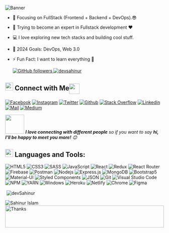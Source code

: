 ![Banner](/assets/banner.gif)


<!-- <img align='right' src="https://media.giphy.com/media/M9gbBd9nbDrOTu1Mqx/giphy.gif" width="230"> -->


- 🔭 Focusing on FullStack (Frontend + Backend + DevOps).😎
- 🌱 Trying to become an expert in Fullstack development ❤
- 💻 I love exploring new tech stacks and building cool stuff.
- 🎯 2024 Goals: DevOps, Web 3.0
- ⚡ Fun Fact: I want to learn everything 🤣


  <a href="https://github.com/devsahinur" target="_blank">
    <img alt="GitHub followers" src="https://img.shields.io/github/followers/devsahinur?label=Github&style=flat">
  </a>
  <a href="https://github.com/devsahinur" target="_blank">
    <img src="https://komarev.com/ghpvc/?username=devsahinur&label=Profile%20views&color=0e75b6&style=flat" alt="devsahinur" />
  </a> 

## <img src="https://media.giphy.com/media/5WJ6SOKeNKrSzblU4R/giphy.gif" width="25"> Connect with Me<img align="center" src="https://github.com/rajput2107/rajput2107/blob/master/Assets/Handshake.gif" height="33px" />

[![Facebook](https://img.shields.io/badge/Facebook-1877F2?style=for-the-badge&logo=facebook&logoColor=white)](https://www.facebook.com/sahinur.jsx/)
[![Instagram](https://img.shields.io/badge/Instagram-E4405F?style=for-the-badge&logo=instagram&logoColor=white)](https://www.instagram.com/sahinur.jsx/)
[![Twitter](https://img.shields.io/badge/Twitter-1DA1F2?style=for-the-badge&logo=twitter&logoColor=white)](https://twitter.com/devsahinur)
[![Github](https://img.shields.io/badge/GitHub-100000?style=for-the-badge&logo=github&logoColor=white)](https://github.com/devsahinur)
[![Stack Overflow](https://img.shields.io/badge/Stack_Overflow-FE7A16?style=for-the-badge&logo=stack-overflow&logoColor=white)](https://stackoverflow.com/users/15044246/sahinur-islam)
[![Linkedin](https://img.shields.io/badge/LinkedIn-0077B5?style=for-the-badge&logo=linkedin&logoColor=white)](https://www.linkedin.com/in/sahinur/)
[![Mail](https://img.shields.io/badge/Gmail-D14836?style=for-the-badge&logo=gmail&logoColor=white)](mailto:infosahinur@gmail.com)
[![Medium](https://img.shields.io/badge/Medium-12100E?style=for-the-badge&logo=medium&logoColor=white)](https://medium.com/@sahinur)
<!-- [![Discord](https://img.shields.io/badge/Discord-7289DA?style=for-the-badge&logo=discord&logoColor=white)](https://discord.com/) -->


<img src="https://media.giphy.com/media/LnQjpWaON8nhr21vNW/giphy.gif" width="60"> <em><b>I love connecting with different people</b> so if you want to say <b>hi, I'll be happy to meet you more!</b> 😊</em>



## <img src="https://media.giphy.com/media/1ynCEtlgMPAeNAqdnu/giphy.gif" width="25"> Languages and Tools:

![HTML5](https://img.shields.io/badge/HTML5-E34F26?style=for-the-badge&logo=html5&logoColor=white)
![CSS3](https://img.shields.io/badge/CSS3-1572B6?style=for-the-badge&logo=css3&logoColor=white)
![SASS](https://img.shields.io/badge/Sass-CC6699?style=for-the-badge&logo=sass&logoColor=white)
![JavaScript](https://img.shields.io/badge/JavaScript-F7DF1E?style=for-the-badge&logo=javascript&logoColor=black)
![React](https://img.shields.io/badge/React-20232A?style=for-the-badge&logo=react&logoColor=61DAFB)
![Redux](https://img.shields.io/badge/Redux-593D88?style=for-the-badge&logo=redux&logoColor=white)
![React Router](https://img.shields.io/badge/React_Router-CA4245?style=for-the-badge&logo=react-router&logoColor=white)
![Firebase](https://img.shields.io/badge/firebase-ffca28?style=for-the-badge&logo=firebase&logoColor=black)
![Postman](https://img.shields.io/badge/Postman-FF6C37?style=for-the-badge&logo=Postman&logoColor=white)
![Nodejs](https://img.shields.io/badge/Node.js-339933?style=for-the-badge&logo=nodedotjs&logoColor=white)
![Express.js](https://img.shields.io/badge/Express.js-000000?style=for-the-badge&logo=express&logoColor=white)
![MongoDB](https://img.shields.io/badge/MongoDB-4EA94B?style=for-the-badge&logo=mongodb&logoColor=white)
![Bootstrap5](https://img.shields.io/badge/Bootstrap-563D7C?style=for-the-badge&logo=bootstrap&logoColor=white)
![Material-UI](https://img.shields.io/badge/Material--UI-0081CB?style=for-the-badge&logo=material-ui&logoColor=white)
![Styled Components](https://img.shields.io/badge/styled--components-DB7093?style=for-the-badge&logo=styled-components&logoColor=white)
![JSON](https://img.shields.io/badge/json-5E5C5C?style=for-the-badge&logo=json&logoColor=white)
![Git](https://img.shields.io/badge/Git-F05032?style=for-the-badge&logo=git&logoColor=white)
![Visual Studio Code](https://img.shields.io/badge/Visual_Studio_Code-0078D4?style=for-the-badge&logo=visual%20studio%20code&logoColor=white)
![NPM](https://img.shields.io/badge/npm-CB3837?style=for-the-badge&logo=npm&logoColor=white)
![YARN](https://img.shields.io/badge/Yarn-2C8EBB?style=for-the-badge&logo=yarn&logoColor=white)
![Windows](https://img.shields.io/badge/Windows-0078D6?style=for-the-badge&logo=windows&logoColor=white)
![Heroku](https://img.shields.io/badge/Heroku-430098?style=for-the-badge&logo=heroku&logoColor=white)
![Netlify](https://img.shields.io/badge/Netlify-00C7B7?style=for-the-badge&logo=netlify&logoColor=white)
![Chrome](https://img.shields.io/badge/Google_chrome-4285F4?style=for-the-badge&logo=Google-chrome&logoColor=white)
![Figma](https://img.shields.io/badge/Figma-F24E1E?style=for-the-badge&logo=figma&logoColor=white)


<!-- This is repo start dasbord  -->




<p>&nbsp;<img align="center" src="https://github-readme-stats.vercel.app/api?username=devsahinur&show_icons=true&theme=cobalt&title_color=3cb480&locale=en" alt="devSahinur" /></p>

<p><img align="left" src="https://github-readme-stats.vercel.app/api/top-langs?username=devSahinur&show_icons=true&theme=cobalt&title_color=3cb480&locale=en&layout=compact" alt="Sahinur Islam" /></p>


<img align='center'  height="70" alt="Thanks" width="100%" src="/assets/Thanks.svg"/> 
